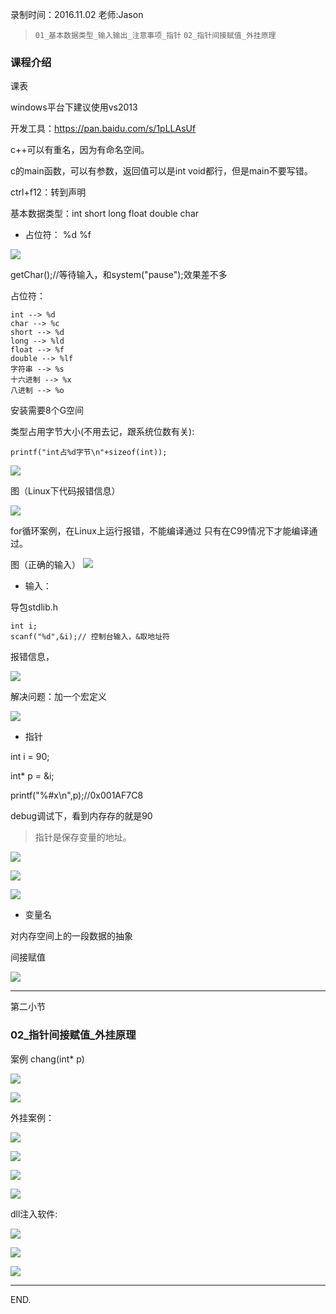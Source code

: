 录制时间：2016.11.02
老师:Jason


> `01_基本数据类型_输入输出_注意事项_指针`
> `02_指针间接赋值_外挂原理`

### 课程介绍

课表

windows平台下建议使用vs2013

开发工具：https://pan.baidu.com/s/1pLLAsUf


c++可以有重名，因为有命名空间。

c的main函数，可以有参数，返回值可以是int void都行，但是main不要写错。

ctrl+f12：转到声明


基本数据类型：int short long float double char

- 占位符： %d %f 


![](http://1)

getChar();//等待输入，和system("pause");效果差不多


占位符：

	int --> %d 
	char --> %c
	short --> %d
	long --> %ld
	float --> %f
	double --> %lf
	字符串 --> %s
	十六进制 --> %x
	八进制 --> %o



安装需要8个G空间

类型占用字节大小(不用去记，跟系统位数有关):

	printf("int占%d字节\n"+sizeof(int));


![](http://2)

图（Linux下代码报错信息）

![](http://3)

for循环案例，在Linux上运行报错，不能编译通过 只有在C99情况下才能编译通过。

图（正确的输入）
![](http://4)


- 输入：

导包stdlib.h

	int i;
	scanf("%d",&i);// 控制台输入，&取地址符

报错信息，

![](http://5)

解决问题：加一个宏定义

![](http://6)


- 指针


int i  = 90;

int* p = &i;

printf("%#x\n",p);//0x001AF7C8


debug调试下，看到内存存的就是90


> 指针是保存变量的地址。

![](http://7)

![](http://8)

![](http://9)


- 变量名

对内存空间上的一段数据的抽象

间接赋值

![](http://10)

----

第二小节


### 02_指针间接赋值_外挂原理


案例 chang(int* p)

![](http://11)

![](http://12)

外挂案例：


![](http://13)


![](http://14)

![](http://15)

![](http://16)


dll注入软件:

![](http://17)

![](http://18)

![](http://19)


---

END.








